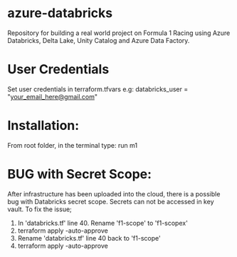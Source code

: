 # azure-databricks
Repository for building a real world project on Formula 1 Racing using Azure Databricks, Delta Lake, Unity Catalog and Azure Data Factory.

# User Credentials
Set user credentials in terraform.tfvars e.g:
databricks_user = "your_email_here@gmail.com"


# Installation:
<!-- For M1-M2 Macs -->
From root folder, in the terminal type:
run m1


# BUG with Secret Scope:
After infrastructure has been uploaded into the cloud, there is a possible bug with Databricks secret scope.  Secrets can not be accessed in key vault.  To fix the issue;
1. In 'databricks.tf' line 40.  Rename 'f1-scope' to 'f1-scopex'
2. terraform apply -auto-approve
3. Rename 'databricks.tf' line 40 back to 'f1-scope'
4. terraform apply -auto-approve

